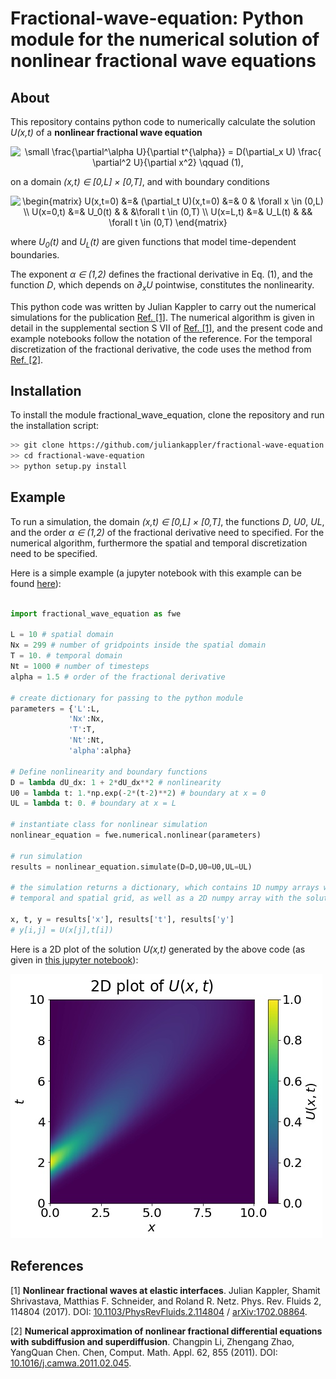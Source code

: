 # Fractional-wave-equation: Python module for the numerical solution of nonlinear fractional wave equations

## About

This repository contains python code to numerically calculate the solution <i>U(x,t)</i> of a **nonlinear fractional wave equation**

 <p align="center">
<img src="https://latex.codecogs.com/svg.latex?\small&space;\frac{\partial^\alpha&space;U}{\partial&space;t^{\alpha}}&space;=&space;D(\partial_x&space;U)&space;\frac{&space;\partial^2&space;U}{\partial&space;x^2}&space;\qquad&space;(1)," title="\small \frac{\partial^\alpha U}{\partial t^{\alpha}} = D(\partial_x U) \frac{ \partial^2 U}{\partial x^2} \qquad (1)," />
 </p>

on a domain <i>(x,t) &#8712; [0,L] &#215; [0,T]</i>, and with boundary conditions

<p align="center">
<img src="https://latex.codecogs.com/svg.latex?\begin{matrix}&space;U(x,t=0)&space;&=&&space;(\partial_t&space;U)(x,t=0)&space;&=&&space;0&space;&&space;\forall&space;x&space;\in&space;(0,L)&space;\\&space;U(x=0,t)&space;&=&&space;U_0(t)&space;&&space;&&space;&\forall&space;t&space;\in&space;(0,T)&space;\\&space;U(x=L,t)&space;&=&&space;U_L(t)&space;&&space;&&&space;\forall&space;t&space;\in&space;(0,T)&space;\end{matrix}" title="\begin{matrix} U(x,t=0) &=& (\partial_t U)(x,t=0) &=& 0 & \forall x \in (0,L) \\ U(x=0,t) &=& U_0(t) & & &\forall t \in (0,T) \\ U(x=L,t) &=& U_L(t) & && \forall t \in (0,T) \end{matrix}" />
</p>

where <i>U<sub>0</sub>(t)</i> and <i>U<sub>L</sub>(t)</i> are given functions that model time-dependent boundaries.

The exponent <i>&alpha; &#8712; (1,2)</i> defines the fractional derivative in Eq. (1), and the function <i>D</i>, which depends on  <i>&#8706;<sub>x</sub>U</i> pointwise, constitutes the nonlinearity.

This python code was written by Julian Kappler to carry out the numerical simulations for the publication <a href="#ref_1">Ref. [1]</a>. The numerical algorithm is given in detail in the supplemental section S VII of <a href="#ref_1">Ref. [1]</a>, and the present code and example notebooks follow the notation of the reference. For the temporal discretization of the fractional derivative, the code uses the method from <a href="#ref_2">Ref. [2]</a>.

## Installation

To install the module fractional_wave_equation, clone the repository and run the installation script:

```bash
>> git clone https://github.com/juliankappler/fractional-wave-equation.git
>> cd fractional-wave-equation
>> python setup.py install
```

## Example

To run a simulation, the domain <i>(x,t) &#8712; [0,L] &#215; [0,T]</i>, the functions <i>D</i>, <i>U<subs>0</subs></i>, <i>U<subs>L</subs></i>, and the order <i>&alpha; &#8712; (1,2)</i> of the fractional derivative need to specified. For the numerical algorithm, furthermore the spatial and temporal discretization need to be specified.

Here is a simple example (a jupyter notebook with this example can be found [here](examples/Nonlinear%20fractional%20wave%20equation.ipynb)):

```Python

import fractional_wave_equation as fwe

L = 10 # spatial domain
Nx = 299 # number of gridpoints inside the spatial domain
T = 10. # temporal domain
Nt = 1000 # number of timesteps
alpha = 1.5 # order of the fractional derivative

# create dictionary for passing to the python module
parameters = {'L':L,
             'Nx':Nx,
             'T':T,
             'Nt':Nt,
             'alpha':alpha}

# Define nonlinearity and boundary functions
D = lambda dU_dx: 1 + 2*dU_dx**2 # nonlinearity
U0 = lambda t: 1.*np.exp(-2*(t-2)**2) # boundary at x = 0
UL = lambda t: 0. # boundary at x = L

# instantiate class for nonlinear simulation
nonlinear_equation = fwe.numerical.nonlinear(parameters)

# run simulation
results = nonlinear_equation.simulate(D=D,U0=U0,UL=UL)

# the simulation returns a dictionary, which contains 1D numpy arrays with the
# temporal and spatial grid, as well as a 2D numpy array with the solution U(x,t)

x, t, y = results['x'], results['t'], results['y']
# y[i,j] = U(x[j],t[i])

```

Here is a 2D plot of the solution <i>U(x,t)</i> generated by the above code (as given in [this jupyter notebook](examples/Nonlinear%20fractional%20wave%20equation.ipynb)):

![Imagel](https://raw.githubusercontent.com/juliankappler/fractional-wave-equation/master/examples/nonlinear_solution_2D_plot.jpg)


## References

<a id="ref_1">[1] **Nonlinear fractional waves at elastic interfaces**. Julian Kappler, Shamit Shrivastava, Matthias F. Schneider, and Roland R. Netz. Phys. Rev. Fluids 2, 114804 (2017). DOI: [10.1103/PhysRevFluids.2.114804](https://doi.org/10.1103/PhysRevFluids.2.114804) / [arXiv:1702.08864](https://arxiv.org/abs/1702.08864).</a>

<a id="ref_2">[2] **Numerical approximation of nonlinear fractional differential equations with subdiffusion and superdiffusion**. Changpin Li, Zhengang Zhao, YangQuan Chen. Chen, Comput. Math. Appl. 62, 855 (2011). DOI: [10.1016/j.camwa.2011.02.045](https://doi.org/10.1016/j.camwa.2011.02.045).</a>
